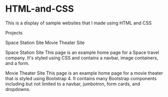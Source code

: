 # HTML-and-CSS
This is a display of sample websites that I made using HTML and CSS

Projects

Space Station Site
Movie Theater Site

Space Station Site
This page is an example home page for a Space travel company. It's styled using CSS and contains a navbar, image containers, and a form.

Movie Theater Site
This page is an example home page for a movie theater that is styled using Bootstrap 4. It
contains many Bootstrap components including but not limited to a navbar, jumbotron, form cards, and dropdowns.
